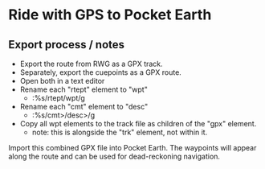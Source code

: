 # Ride with GPS to Pocket Earth
## Export process / notes

* Export the route from RWG as a GPX track.
* Separately, export the cuepoints as a GPX route.
* Open both in a text editor
* Rename each "rtept" element to "wpt"
  * :%s/rtept/wpt/g 
* Rename each "cmt" element to "desc"
  * :%s/cmt>/desc>/g
* Copy all wpt elements to the track file as children of the "gpx" element.
  * note: this is alongside the "trk" element, not within it.

Import this combined GPX file into Pocket Earth.
The waypoints will appear along the route and can be used for dead-reckoning navigation.




